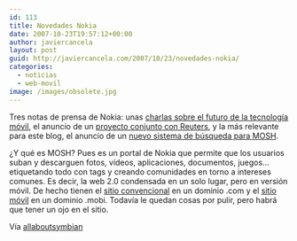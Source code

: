 ```yaml
---
id: 113
title: Novedades Nokia
date: 2007-10-23T19:57:12+00:00
author: javiercancela
layout: post
guid: http://javiercancela.com/2007/10/23/novedades-nokia/
categories:
  - noticias
  - web-movil
image: /images/obsolete.jpg
---
```

Tres notas de prensa de Nokia: unas [charlas sobre el futuro de la tecnología móvil](http://www.nokia.com/A4136001?newsid=1161556 "Nokia reveals glimpses of the mobile future "), el anuncio de un [proyecto conjunto con Reuters](http://www.nokia.com/A4136001?newsid=1161557 "Nokia and Reuters team up to transform how journalists file stories in the field "), y la más relevante para este blog, el anuncio de un [nuevo sistema de búsqueda para MOSH](http://www.nokia.com/A4136001?newsid=1161561 "Nokia MOSH announces SEEK - the third dimension of User Generated Content for mobile devices").
  
¿Y qué es MOSH? Pues es un portal de Nokia que permite que los usuarios suban y descarguen fotos, vídeos, aplicaciones, documentos, juegos&#8230; etiquetando todo con tags y creando comunidades en torno a intereses comunes. Es decir, la web 2.0 condensada en un solo lugar, pero en versión móvil. De hecho tienen el [sitio convencional](http://mosh.nokia.com/ "MOSH by Nokia") en un dominio .com y el [sitio móvil](http://mosh.nokia.mobi/ "MOSH by Nokia (mobile)") en un dominio .mobi. Todavía le quedan cosas por pulir, pero habrá que tener un ojo en el sitio.

Vía [allaboutsymbian](http://www.allaboutsymbian.com/news/item/6129_Looking_to_the_future.php "Looking to the future")